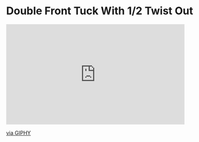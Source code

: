 # Double Front Tuck With 1/2 Twist Out

<iframe src="https://giphy.com/embed/4XqKEJRoC3gxp01YNo" width="480" height="270" frameBorder="0" class="giphy-embed" allowFullScreen></iframe><p><a href="https://giphy.com/gifs/4XqKEJRoC3gxp01YNo">via GIPHY</a></p>
